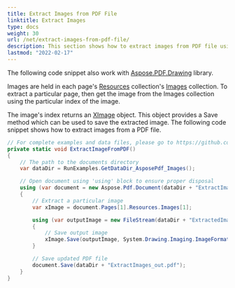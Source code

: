 ```yaml
---
title: Extract Images from PDF File
linktitle: Extract Images
type: docs
weight: 30
url: /net/extract-images-from-pdf-file/
description: This section shows how to extract images from PDF file using C# library.
lastmod: "2022-02-17"
---
```

<script type="application/ld+json">
{
    "@context": "https://schema.org",
    "@type": "TechArticle",
    "headline": "Extract Images from PDF File",
    "alternativeHeadline": "Effortlessly Extract Images from PDF Files",
    "abstract": "The new feature for extracting images from PDF files using the C# library allows developers to easily retrieve and save images contained within PDF documents. By leveraging the Aspose.PDF library, users can access specific images from any page and export them in various formats, streamlining their workflow for managing PDF content",
    "author": {
        "@type": "Person",
        "name": "Anastasiia Holub",
        "givenName": "Anastasiia",
        "familyName": "Holub",
        "url": "https://www.linkedin.com/in/anastasiia-holub-750430225/"
    },
    "genre": "pdf document generation",
    "keywords": "Extract images, PDF file, C# library, images collection, extract images from PDF, XImage object, save extracted image, PDF manipulation, Aspose.PDF for .NET, document resources",
    "wordcount": "227",
    "proficiencyLevel": "Beginner",
    "publisher": {
        "@type": "Organization",
        "name": "Aspose.PDF for .NET",
        "url": "https://products.aspose.com/pdf",
        "logo": "https://www.aspose.cloud/templates/aspose/img/products/pdf/aspose_pdf-for-net.svg",
        "alternateName": "Aspose",
        "sameAs": [
            "https://facebook.com/aspose.pdf/",
            "https://twitter.com/asposepdf",
            "https://www.youtube.com/channel/UCmV9sEg_QWYPi6BJJs7ELOg/featured",
            "https://www.linkedin.com/company/aspose",
            "https://stackoverflow.com/questions/tagged/aspose",
            "https://aspose.quora.com/",
            "https://aspose.github.io/"
        ],
        "contactPoint": [
            {
                "@type": "ContactPoint",
                "telephone": "+1 903 306 1676",
                "contactType": "sales",
                "areaServed": "US",
                "availableLanguage": "en"
            },
            {
                "@type": "ContactPoint",
                "telephone": "+44 141 628 8900",
                "contactType": "sales",
                "areaServed": "GB",
                "availableLanguage": "en"
            },
            {
                "@type": "ContactPoint",
                "telephone": "+61 2 8006 6987",
                "contactType": "sales",
                "areaServed": "AU",
                "availableLanguage": "en"
            }
        ]
    },
    "url": "/net/extract-images-from-pdf-file/",
    "mainEntityOfPage": {
        "@type": "WebPage",
        "@id": "/net/extract-images-from-pdf-file/"
    },
    "dateModified": "2024-11-26",
    "description": "This section shows how to extract images from PDF file using C# library."
}
</script>

The following code snippet also work with [Aspose.PDF.Drawing](/pdf/net/drawing/) library.

Images are held in each page's [Resources](https://reference.aspose.com/pdf/net/aspose.pdf/resources) collection's [Images](https://reference.aspose.com/pdf/net/aspose.pdf/resources/properties/images) collection. To extract a particular page, then get the image from the Images collection using the particular index of the image.

The image's index returns an [XImage](https://reference.aspose.com/pdf/net/aspose.pdf/ximage) object. This object provides a Save method which can be used to save the extracted image. The following code snippet shows how to extract images from a PDF file.

```csharp
// For complete examples and data files, please go to https://github.com/aspose-pdf/Aspose.PDF-for-.NET
private static void ExtractImageFromPDF()
{
	// The path to the documents directory
	var dataDir = RunExamples.GetDataDir_AsposePdf_Images();

	// Open document using 'using' block to ensure proper disposal
	using (var document = new Aspose.Pdf.Document(dataDir + "ExtractImages.pdf"))
	{
		// Extract a particular image
		var xImage = document.Pages[1].Resources.Images[1];

		using (var outputImage = new FileStream(dataDir + "ExtractedImage.jpg", FileMode.Create))
		{
			// Save output image
			xImage.Save(outputImage, System.Drawing.Imaging.ImageFormat.Jpeg);
		}

		// Save updated PDF file
		document.Save(dataDir + "ExtractImages_out.pdf");
	}
}
```

<script type="application/ld+json">
{
    "@context": "http://schema.org",
    "@type": "SoftwareApplication",
    "name": "Aspose.PDF for .NET Library",
    "image": "https://www.aspose.cloud/templates/aspose/img/products/pdf/aspose_pdf-for-net.svg",
    "url": "https://www.aspose.com/",
    "publisher": {
        "@type": "Organization",
        "name": "Aspose.PDF",
        "url": "https://products.aspose.com/pdf",
        "logo": "https://www.aspose.cloud/templates/aspose/img/products/pdf/aspose_pdf-for-net.svg",
        "alternateName": "Aspose",
        "sameAs": [
            "https://facebook.com/aspose.pdf/",
            "https://twitter.com/asposepdf",
            "https://www.youtube.com/channel/UCmV9sEg_QWYPi6BJJs7ELOg/featured",
            "https://www.linkedin.com/company/aspose",
            "https://stackoverflow.com/questions/tagged/aspose",
            "https://aspose.quora.com/",
            "https://aspose.github.io/"
        ],
        "contactPoint": [
            {
                "@type": "ContactPoint",
                "telephone": "+1 903 306 1676",
                "contactType": "sales",
                "areaServed": "US",
                "availableLanguage": "en"
            },
            {
                "@type": "ContactPoint",
                "telephone": "+44 141 628 8900",
                "contactType": "sales",
                "areaServed": "GB",
                "availableLanguage": "en"
            },
            {
                "@type": "ContactPoint",
                "telephone": "+61 2 8006 6987",
                "contactType": "sales",
                "areaServed": "AU",
                "availableLanguage": "en"
            }
        ]
    },
    "offers": {
        "@type": "Offer",
        "price": "1199",
        "priceCurrency": "USD"
    },
    "applicationCategory": "PDF Manipulation Library for .NET",
    "downloadUrl": "https://www.nuget.org/packages/Aspose.PDF/",
    "operatingSystem": "Windows, MacOS, Linux",
    "screenshot": "https://docs.aspose.com/pdf/net/create-pdf-document/screenshot.png",
    "softwareVersion": "2022.1",
    "aggregateRating": {
        "@type": "AggregateRating",
        "ratingValue": "5",
        "ratingCount": "16"
    }
}
</script>
